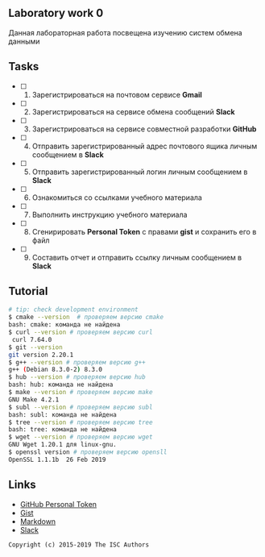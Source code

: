 ## Laboratory work 0

Данная лабораторная работа посвещена изучению систем обмена данными

## Tasks

- [ ] 1. Зарегистрироваться на почтовом сервисе **Gmail**
- [ ] 2. Зарегистрироваться на сервисе обмена сообщений **Slack**
- [ ] 3. Зарегистрироваться на сервисе совместной разработки **GitHub**
- [ ] 4. Отправить зарегистрированный адрес почтового ящика личным сообщением в **Slack**
- [ ] 5. Отправить зарегистрированный логин личным сообщением в **Slack**
- [ ] 6. Ознакомиться со ссылками учебного материала
- [ ] 7. Выполнить инструкцию учебного материала
- [ ] 8. Сгенирировать **Personal Token** с правами **gist** и сохранить его в файл
- [ ] 9. Составить отчет и отправить ссылку личным сообщением в **Slack**

## Tutorial

```sh
# tip: check development environment
$ cmake --version  # проверяем версию cmake
bash: cmake: команда не найдена
$ curl --version # проверяем версию curl
 curl 7.64.0
$ git --version
git version 2.20.1
$ g++ --version # проверяем версию g++
g++ (Debian 8.3.0-2) 8.3.0
$ hub --version # проверяем версию hub
bash: hub: команда не найдена
$ make --version # проверяем версию make
GNU Make 4.2.1
$ subl --version # проверяем версию subl
bash: subl: команда не найдена
$ tree --version # проверяем версию tree
bash: tree: команда не найдена
$ wget --version # проверяем версию wget
GNU Wget 1.20.1 для linux-gnu.
$ openssl version # проверяем версию opensll
OpenSSL 1.1.1b  26 Feb 2019
```

## Links

- [GitHub Personal Token](https://github.com/settings/tokens/new)
- [Gist](https://gist.github.com)
- [Markdown](https://guides.github.com/features/mastering-markdown/)
- [Slack](https://slack.com)

```
Copyright (c) 2015-2019 The ISC Authors
```
